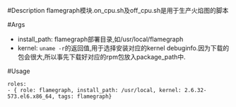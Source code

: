 #Description
flamegraph模块.on_cpu.sh及off_cpu.sh是用于生产火焰图的脚本

#Args
* install_path: flamegraph部署目录,如/usr/local/flamegraph
* kernel: `uname -r`的返回值,用于选择安装对应的kernel debuginfo.因为下载的包会很大,所以事先下载好对应的rpm包放入package_path中.

#Usage
```
roles:  
- { role: flamegraph, install_path: /usr/local, kernel: 2.6.32-573.el6.x86_64, tags: flamegraph}
```
